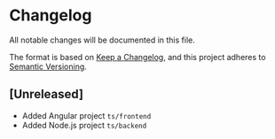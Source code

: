 # Changelog

All notable changes will be documented in this file.

The format is based on [Keep a Changelog](https://keepachangelog.com/),
and this project adheres to [Semantic Versioning](https://semver.org/).

## [Unreleased]

* Added Angular project `ts/frontend`
* Added Node.js project `ts/backend`